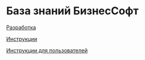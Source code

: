 # База знаний БизнесСофт

[Разработка](razrabotka/)

[Инструкции](instrukcii/)

[Инструкции для пользователей](instrukcii-dlya-polzovatelei/)

